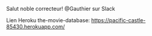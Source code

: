 Salut noble correcteur! @Gauthier sur Slack

Lien Heroku the-movie-database: https://pacific-castle-85430.herokuapp.com/
